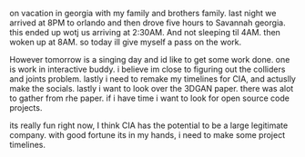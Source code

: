 on vacation in georgia with my family and brothers family. last night we arrived at 8PM to orlando and then drove five hours to Savannah georgia. this ended up wotj us arriving at 2:30AM. And not sleeping til 4AM. then woken up at 8AM. so today ill give myself a pass on the work. 

However tomorrow is a singing day and id like to get some work done. one is work in interactive buddy. i believe im close to figuring out the colliders and joints problem. lastly i need to remake my timelines for CIA, and actuslly make the socials. lastly i want to look over the 3DGAN paper. there was alot to gather from rhe paper. if i have time i want to look for open source code projects. 

its really fun right now, I think CIA has the potential to be a large legitimate company. with good fortune its in my hands, i need to make some project timelines. 
